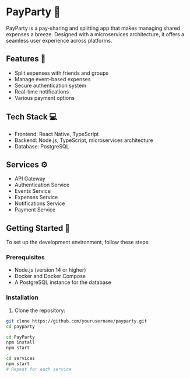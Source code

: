 # PayParty 🎉

PayParty is a pay-sharing and splitting app that makes managing shared expenses a breeze. Designed with a microservices architecture, it offers a seamless user experience across platforms.

## Features 🌟

- Split expenses with friends and groups
- Manage event-based expenses
- Secure authentication system
- Real-time notifications
- Various payment options

## Tech Stack 💻

- Frontend: React Native, TypeScript
- Backend: Node.js, TypeScript, microservices architecture
- Database: PostgreSQL

## Services ⚙️

- API Gateway
- Authentication Service
- Events Service
- Expenses Service
- Notifications Service
- Payment Service

## Getting Started 🚀

To set up the development environment, follow these steps:

### Prerequisites

- Node.js (version 14 or higher)
- Docker and Docker Compose
- A PostgreSQL instance for the database

### Installation

1. Clone the repository:

```bash
git clone https://github.com/yourusername/payparty.git
cd payparty

cd PayParty
npm install
npm start

cd services
npm start
# Repeat for each service

